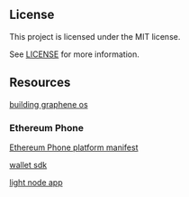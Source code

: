 

## License 

This project is licensed under the MIT license.

See [LICENSE](./LICENSE) for more information.


## Resources 

[building graphene os](https://grapheneos.org/build)

### Ethereum Phone 

[Ethereum Phone platform manifest](https://github.com/EthereumPhone/platform_manifest)

[wallet sdk](https://github.com/EthereumPhone/WalletSDK)

[light node app](https://github.com/EthereumPhone/lightnodeapp)
